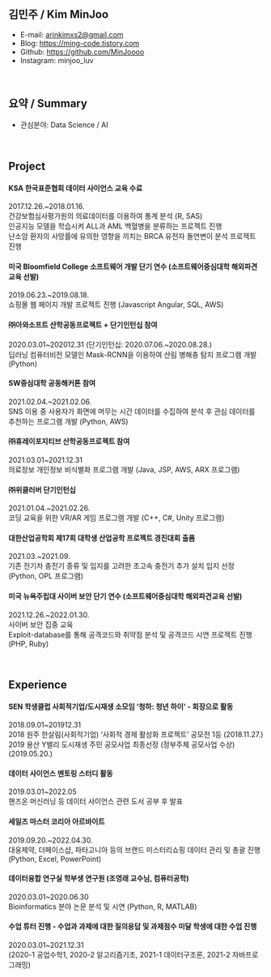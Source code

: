 ## 김민주 / Kim MinJoo

- E-mail: arinkimxs2@gmail.com
- Blog: https://ming-code.tistory.com
- Github: https://github.com/MinJoooo
- Instagram: minjoo_luv

<br>

## 요약 / Summary
- 관심분야: Data Science / AI

<br>

## Project

#### KSA 한국표준협회 데이터 사이언스 교육 수료
2017.12.26.~2018.01.16.<br>
건강보험심사평가원의 의료데이터를 이용하여 통계 분석 (R, SAS)<br>
인공지능 모델을 학습시켜 ALL과 AML 백혈병을 분류하는 프로젝트 진행<br>
난소암 환자의 사망률에 유의한 영향을 끼치는 BRCA 유전자 돌연변이 분석 프로젝트 진행<br>

#### 미국 Bloomfield College 소프트웨어 개발 단기 연수 (소프트웨어중심대학 해외파견교육 선발)
2019.06.23.~2019.08.18.<br>
쇼핑몰 웹 페이지 개발 프로젝트 진행 (Javascript Angular, SQL, AWS)<br>

#### ㈜아와소프트 산학공동프로젝트 + 단기인턴십 참여
2020.03.01~202012.31 (단기인턴십: 2020.07.06.~2020.08.28.)<br>
딥러닝 컴퓨터비전 모델인 Mask-RCNN을 이용하여 산림 병해충 탐지 프로그램 개발 (Python)<br>

#### SW중심대학 공동해커톤 참여
2021.02.04.~2021.02.06.<br>
SNS 이용 중 사용자가 화면에 머무는 시간 데이터를 수집하여 분석 후 관심 데이터를 추천하는 프로그램 개발 (Python, AWS)<br>

#### ㈜휴레이포지티브 산학공동프로젝트 참여
2021.03.01~2021.12.31<br>
의료정보 개인정보 비식별화 프로그램 개발 (Java, JSP, AWS, ARX 프로그램)<br>

#### ㈜위클러버 단기인턴십
2021.01.04.~2021.02.26.<br>
코딩 교육을 위한 VR/AR 게임 프로그램 개발 (C++, C#, Unity 프로그램)<br>

#### 대한산업공학회 제17회 대학생 산업공학 프로젝트 경진대회 출품
2021.03.~2021.09.<br>
기존 전기차 충전기 종류 및 입지를 고려한 초고속 충전기 추가 설치 입지 선정 (Python, OPL 프로그램)<br>

#### 미국 뉴욕주립대 사이버 보안 단기 연수 (소프트웨어중심대학 해외파견교육 선발)
2021.12.26.~2022.01.30.<br>
사이버 보안 집중 교육<br>
Exploit-database를 통해 공격코드와 취약점 분석 및 공격코드 시연 프로젝트 진행 (PHP, Ruby)<br>

<br>

## Experience

#### SEN 학생클럽 사회적기업/도시재생 소모임 ‘청하: 청년 하이’ - 회장으로 활동
2018.09.01~201912.31<br>
2018 원주 한살림(사회적기업) ‘사회적 경제 활성화 프로젝트’ 공모전 1등 (2018.11.27.)<br>
2019 용산 Y밸리 도시재생 주민 공모사업 최종선정 (정부주체 공모사업 수상) (2019.05.20.)<br>

#### 데이터 사이언스 멘토링 스터디 활동
2019.03.01~2022.05<br>
핸즈온 머신러닝 등 데이터 사이언스 관련 도서 공부 후 발표<br>

#### 세일즈 마스터 코리아 아르바이트
2019.09.20.~2022.04.30.<br>
대웅제약, 더페이스샵, 파타고니아 등의 브랜드 미스터리쇼핑 데이터 관리 및 총괄 진행 (Python, Excel, PowerPoint)<br>

#### 데이터융합 연구실 학부생 연구원 (조영래 교수님, 컴퓨터공학)
2020.03.01~2020.06.30<br>
Bioinformatics 분야 논문 분석 및 시연 (Python, R, MATLAB)<br>

#### 수업 튜터 진행 - 수업과 과제에 대한 질의응답 및 과제점수 미달 학생에 대한 수업 진행
2020.03.01~2021.12.31<br>
(2020-1 공업수학1, 2020-2 알고리즘기초, 2021-1 데이터구조론, 2021-2 자바프로그래밍)<br>
